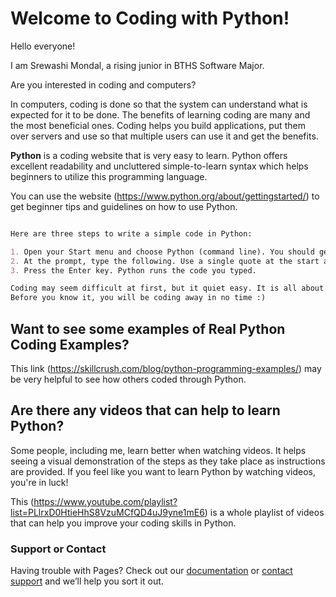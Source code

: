 # Welcome to Coding with Python!

Hello everyone! 

I am Srewashi Mondal, a rising junior in BTHS Software Major.

Are you interested in coding and computers? 

In computers, coding is done so that the system can understand what is expected for it to be done. The benefits of learning coding are many and the most beneficial ones. Coding helps you build applications, put them over servers and use so that multiple users can use it and get the benefits.

**Python** is a coding website that is very easy to learn. Python offers excellent readability and uncluttered simple-to-learn syntax which helps beginners to utilize this programming language.

You can use the website (https://www.python.org/about/gettingstarted/) to get beginner tips and guidelines on how to use Python.

```markdown

Here are three steps to write a simple code in Python:

1. Open your Start menu and choose Python (command line). You should get a prompt that looks like >>>. ...
2. At the prompt, type the following. Use a single quote at the start and the end — it's beside the Enter key: ...
3. Press the Enter key. Python runs the code you typed.

Coding may seem difficult at first, but it quiet easy. It is all about taking your time, playing around with the functions, and just learning through your experience! 
Before you know it, you will be coding away in no time :)

```

## Want to see some examples of Real Python Coding Examples? 
This link (https://skillcrush.com/blog/python-programming-examples/) may be very helpful to see how others coded through Python.

## Are there any videos that can help to learn Python? 
Some people, including me, learn better when watching videos. It helps seeing a visual demonstration of the steps as they take place as instructions are provided. If you feel like you want to learn Python by watching videos, you're in luck!

This (https://www.youtube.com/playlist?list=PLlrxD0HtieHhS8VzuMCfQD4uJ9yne1mE6) is a whole playlist of videos that can help you improve your coding skills in Python.

### Support or Contact

Having trouble with Pages? Check out our [documentation](https://help.github.com/categories/github-pages-basics/) or [contact support](https://github.com/contact) and we’ll help you sort it out.
